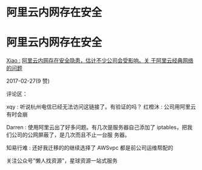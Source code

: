 # 阿里云内网存在安全

# 阿里云内网存在安全

[Xiao :](http://media.weibo.cn/article?id=2309404079841686247162&jumpfrom=weibocom&from=singlemessage&featurecode=20000180&oid=4020752463897497&lfid=4020752463897497&luicode=10000370) [阿里云内网存在安全隐患，估计不少公司会受影响。](http://media.weibo.cn/article?id=2309404079841686247162&jumpfrom=weibocom&from=singlemessage&featurecode=20000180&oid=4020752463897497&lfid=4020752463897497&luicode=10000370)[关 于阿里云经典网络的问题](http://media.weibo.cn/article?id=2309404079841686247162&jumpfrom=weibocom&from=singlemessage&featurecode=20000180&oid=4020752463897497&lfid=4020752463897497&luicode=10000370)

2017-02-27(9 赞)

评论区：

xqy : 听说杭州电信已经无法访问这链接了。有验证的吗？ 红橙沐 : 公司用阿里云有时会崩

Darren : 使用阿里云出了好多问题。有几次是服务器自己添加了 iptables，把我们公司的公网屏蔽了，是几次而且不止一台服 务器。

知易行难 : 还好我迁移的的继续选择了 AWSvpc 都是前公司运维帮配的

关注公众号"懒人找资源"，星球资源一站式服务
